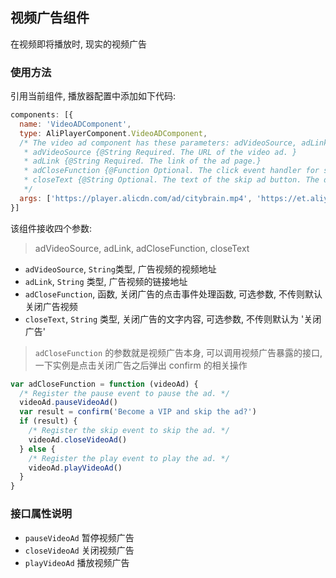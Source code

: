 ## 视频广告组件

在视频即将播放时, 现实的视频广告

### 使用方法

引用当前组件, 播放器配置中添加如下代码:

```js
components: [{
  name: 'VideoADComponent',
  type: AliPlayerComponent.VideoADComponent,
  /* The video ad component has these parameters: adVideoSource, adLink, adCloseFunction, and closeText
   * adVideoSource {@String Required. The URL of the video ad. }
   * adLink {@String Required. The link of the ad page.}
   * adCloseFunction {@Function Optional. The click event handler for skipping the ad. The default action is skip ad.}
   * closeText {@String Optional. The text of the skip ad button. The default is 'Skip Ad'.}
   */
  args: ['https://player.alicdn.com/ad/citybrain.mp4', 'https://et.aliyun.com/brain/city', videoAdClose, 'Skip Ad']
}]
```

该组件接收四个参数: 

> adVideoSource, adLink, adCloseFunction, closeText

- `adVideoSource`, `String`类型, 广告视频的视频地址
- `adLink`, `String` 类型, 广告视频的链接地址
- `adCloseFunction`, 函数, 关闭广告的点击事件处理函数, 可选参数, 不传则默认关闭广告视频
- `closeText`, `String` 类型, 关闭广告的文字内容, 可选参数, 不传则默认为 '关闭广告'

> `adCloseFunction` 的参数就是视频广告本身, 可以调用视频广告暴露的接口, 一下实例是点击关闭广告之后弹出 confirm 的相关操作

```js
var adCloseFunction = function (videoAd) {
  /* Register the pause event to pause the ad. */
  videoAd.pauseVideoAd()
  var result = confirm('Become a VIP and skip the ad?')
  if (result) {
    /* Register the skip event to skip the ad. */
    videoAd.closeVideoAd()
  } else {
    /* Register the play event to play the ad. */
    videoAd.playVideoAd()
  }
}
```

### 接口属性说明

- `pauseVideoAd` 暂停视频广告
- `closeVideoAd` 关闭视频广告
- `playVideoAd` 播放视频广告